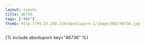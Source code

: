```yaml
--- 
layout: sieutv
title: 46736
tags: ["46k"]
thumb: http://94.23.248.219/absoluporn-1/image/002/46736.jpg
---
```

{% include absoluporn key="46736" %} 
